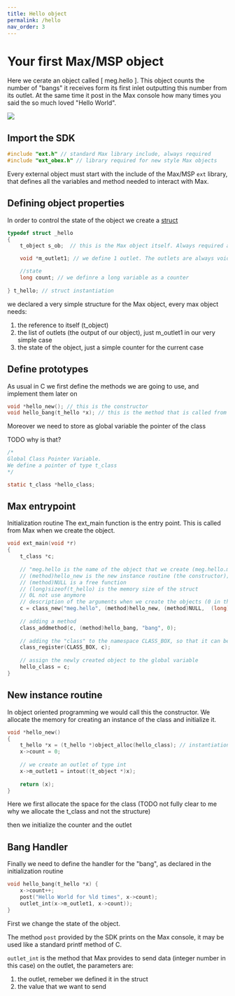 ```yaml
---
title: Hello object
permalink: /hello
nav_order: 3
---
```


# Your first Max/MSP object

Here we cerate an object called [ meg.hello ]. This object counts the number of "bangs" it receives form its first inlet outputting this number from its outlet. At the same time it post in the Max console how many times you said the so much loved "Hello World".  


![](https://raw.githubusercontent.com/max-externals/site/main/media/meg.hello_video.gif)


## Import the SDK

```c
#include "ext.h" // standard Max library include, always required
#include "ext_obex.h" // library required for new style Max objects
```

Every external object must start with the include of the Max/MSP `ext` library, that defines all the variables and method needed to interact with Max.

## Defining object properties

In order to control the state of the object we create a [struct](https://en.wikipedia.org/wiki/Struct_(C_programming_language))

```c
typedef struct _hello
{
    t_object s_ob;  // this is the Max object itself. Always required and must be always first

    void *m_outlet1; // we define 1 outlet. The outlets are always void pointers

    //state
    long count; // we definre a long variable as a counter
    
} t_hello; // struct instantiation
```

we declared a very simple structure for the Max object, every max object needs:
1. the reference to itself (t_object)
1. the list of outlets (the output of our object), just m_outlet1 in our very simple case
1. the state of the object, just a simple counter for the current case

## Define prototypes

As usual in C we first define the methods we are going to use, and implement them later on

```c
void *hello_new(); // this is the constructor
void hello_bang(t_hello *x); // this is the method that is called from Max with the "bang" message
```

Moreover we need to store as global variable the pointer of the class

TODO why is that?

```c
/* 
Global Class Pointer Variable.
We define a pointer of type t_class
*/

static t_class *hello_class;

```

## Max entrypoint

Initialization routine
The ext_main function is the entry point. This is called from Max when we create the object.

```c
void ext_main(void *r)
{
    t_class *c;
    
    // "meg.hello is the name of the object that we create (meg.hello.mxo)
    // (method)hello_new is the new instance routine (the constructor); 
    // (method)NULL is a free function
    // (long)sizeof(t_hello) is the memory size of the struct
    // 0L not use anymore
    // description of the arguments when we create the objects (0 in this case)
    c = class_new("meg.hello", (method)hello_new, (method)NULL,  (long)sizeof(t_hello), 0L , 0);
    
    // adding a method
    class_addmethod(c, (method)hello_bang, "bang", 0);
    
    // adding the "class" to the namespace CLASS_BOX, so that it can be found from Max
    class_register(CLASS_BOX, c);
    
    // assign the newly created object to the global variable
    hello_class = c;
}
```


## New instance routine

In object oriented programming we would call this the constructor.
We allocate the memory for creating an instance of the class and initialize it.

```c
void *hello_new()
{
    t_hello *x = (t_hello *)object_alloc(hello_class); // instantiation of the object
    x->count = 0;
    
    // we create an outlet of type int
    x->m_outlet1 = intout((t_object *)x);
    
    return (x);
}
```

Here we first allocate the space for the class (TODO not fully clear to me why we allocate the t_class and not the structure)

then we initialize the counter and the outlet


## Bang Handler

Finally we need to define the handler for the "bang", as declared in the initialization routine

```c
void hello_bang(t_hello *x) {
    x->count++;
    post("Hello World for %ld times", x->count);
    outlet_int(x->m_outlet1, x->count));
}
```
First we change the state of the object.

The method `post` provided by the SDK prints on the Max console, it may be used like a standard printf method of C.

`outlet_int` is the method that Max provides to send data (integer number in this case) on the outlet, the parameters are:
1. the outlet, remeber we defined it in the struct
1. the value that we want to send


